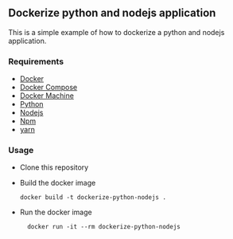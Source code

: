 ## Dockerize python and nodejs application

This is a simple example of how to dockerize a python and nodejs application.

### Requirements

- [Docker](https://docs.docker.com/installation/)
- [Docker Compose](https://docs.docker.com/compose/install/)
- [Docker Machine](https://docs.docker.com/machine/install-machine/)
- [Python](https://www.python.org/downloads/)
- [Nodejs](https://nodejs.org/en/download/)
- [Npm](https://www.npmjs.com/get-npm)
- [yarn](https://yarnpkg.com/en/docs/install)

### Usage

- Clone this repository

- Build the docker image

  ```
  docker build -t dockerize-python-nodejs .
  ```

- Run the docker image

  ```
    docker run -it --rm dockerize-python-nodejs
  ```

